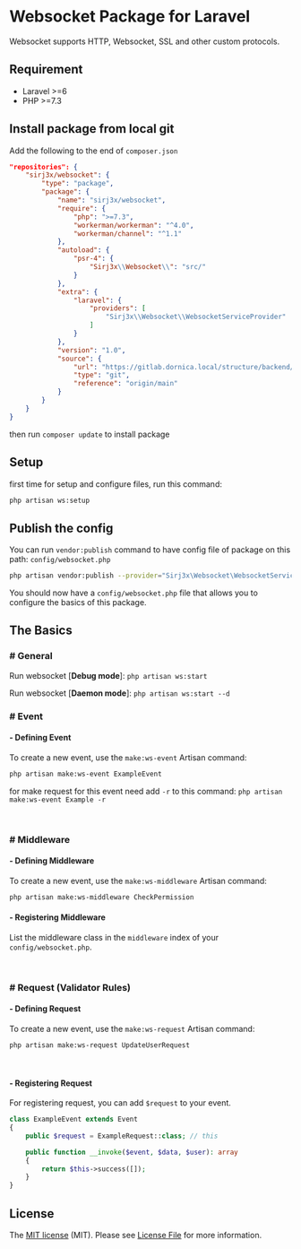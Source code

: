 # Websocket Package for Laravel

Websocket supports HTTP, Websocket, SSL and other custom protocols.

## Requirement

* Laravel >=6
* PHP >=7.3

## Install package from local git
Add the following to the end of `composer.json`
```json
"repositories": {
    "sirj3x/websocket": {
        "type": "package",
        "package": {
            "name": "sirj3x/websocket",
            "require": {
                "php": ">=7.3",
                "workerman/workerman": "^4.0",
                "workerman/channel": "^1.1"
            },
            "autoload": {
                "psr-4": {
                    "Sirj3x\\Websocket\\": "src/"
                }
            },
            "extra": {
                "laravel": {
                    "providers": [
                        "Sirj3x\\Websocket\\WebsocketServiceProvider"
                    ]
                }
            },
            "version": "1.0",
            "source": {
                "url": "https://gitlab.dornica.local/structure/backend/websocket-laravel-package.git",
                "type": "git",
                "reference": "origin/main"
            }
        }
    }
}
```
then run `composer update` to install package

## Setup
first time for setup and configure files, run this command:
```bash
php artisan ws:setup
```

## Publish the config
You can run `vendor:publish` command to have config file of package on this path: `config/websocket.php`
``` bash
php artisan vendor:publish --provider="Sirj3x\Websocket\WebsocketServiceProvider"
```
You should now have a `config/websocket.php` file that allows you to configure the basics of this package.

## The Basics

### # General
Run websocket [**Debug mode**]: `php artisan ws:start`

Run websocket [**Daemon mode**]: `php artisan ws:start --d`


### # Event

#### - Defining Event
To create a new event, use the `make:ws-event` Artisan command:
``` bash
php artisan make:ws-event ExampleEvent
```
for make request for this event need add `-r` to this command: `php artisan make:ws-event Example -r`

<br>

### # Middleware

#### - Defining Middleware
To create a new event, use the `make:ws-middleware` Artisan command:
``` bash
php artisan make:ws-middleware CheckPermission
```

#### - Registering Middleware
List the middleware class in the `middleware` index of your `config/websocket.php`.

<br>

### # Request (Validator Rules)

#### - Defining Request
To create a new event, use the `make:ws-request` Artisan command:
``` bash
php artisan make:ws-request UpdateUserRequest
```

<br>

#### - Registering Request
For registering request, you can add `$request` to your event.
```php
class ExampleEvent extends Event
{
    public $request = ExampleRequest::class; // this

    public function __invoke($event, $data, $user): array
    {
        return $this->success([]);
    }
}
```


## License
The [MIT license](http://opensource.org/licenses/MIT) (MIT). Please see [License File](https://github.com/sadegh19b/laravel-persian-validation/blob/master/LICENSE.md) for more information.
